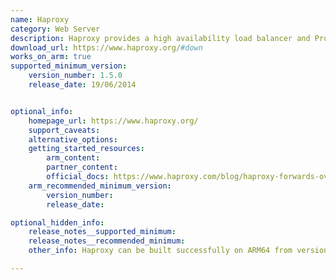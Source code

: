 ```yaml
---
name: Haproxy
category: Web Server
description: Haproxy provides a high availability load balancer and Proxy for TCP and HTTP-based applications that spreads requests across multiple servers.
download_url: https://www.haproxy.org/#down
works_on_arm: true
supported_minimum_version:
    version_number: 1.5.0
    release_date: 19/06/2014


optional_info:
    homepage_url: https://www.haproxy.org/
    support_caveats:
    alternative_options:
    getting_started_resources:
        arm_content:
        partner_content:
        official_docs: https://www.haproxy.com/blog/haproxy-forwards-over-2-million-http-requests-per-second-on-a-single-aws-arm-instance
    arm_recommended_minimum_version:
        version_number:
        release_date:

optional_hidden_info:
    release_notes__supported_minimum:
    release_notes__recommended_minimum:
    other_info: Haproxy can be built successfully on ARM64 from version 1.4 onwards, but this version was released on Feb 26, 2010 (before the release of AArch64). The next AArch64-supported Haproxy version is 1.5.0.

---
```

